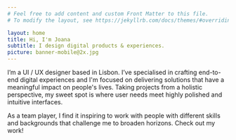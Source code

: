 ```yaml
---
# Feel free to add content and custom Front Matter to this file.
# To modify the layout, see https://jekyllrb.com/docs/themes/#overriding-theme-defaults

layout: home
title: Hi, I'm Joana
subtitle: I design digital products & experiences.
picture: banner-mobile@2x.jpg
---
```


I’m a UI / UX designer based in Lisbon. I’ve specialised in crafting end-to-end digital experiences and I'm focused on delivering solutions that have a meaningful impact on people's lives. Taking projects from a holistic perspective, my sweet spot is where user needs meet highly polished and intuitive interfaces. 

As a team player, I find it inspiring to work with people with different skills and backgrounds that challenge me to broaden horizons. Check out my work!